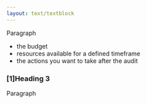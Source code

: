 ```yaml
---
layout: text/textblock
---
```


Paragraph
- the budget
- resources available for a defined timeframe
- the actions you want to take after the audit

### [1]Heading 3

Paragraph
